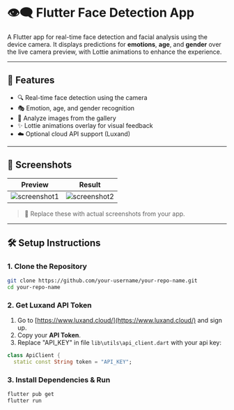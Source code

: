 # 👁️‍🗨️ Flutter Face Detection App

A Flutter app for real-time face detection and facial analysis using the device camera. It displays predictions for **emotions**, **age**, and **gender** over the live camera preview, with Lottie animations to enhance the experience.

---

## 🚀 Features

- 🔍 Real-time face detection using the camera
- 🎭 Emotion, age, and gender recognition
- 📁 Analyze images from the gallery
- ✨ Lottie animations overlay for visual feedback
- ☁️ Optional cloud API support (Luxand)

---

## 📸 Screenshots

| Preview | Result |
|--------|--------|
| ![screenshot1](screenshots/screenshot1.png) | ![screenshot2](screenshots/screenshot2.png) |

> 📝 Replace these with actual screenshots from your app.

---

## 🛠️ Setup Instructions

### 1. Clone the Repository

```bash
git clone https://github.com/your-username/your-repo-name.git
cd your-repo-name
```

### 2. Get Luxand API Token

1. Go to [https://www.luxand.cloud/](https://www.luxand.cloud/) and sign up.
2. Copy your **API Token**.
3. Replace "API_KEY" in file `lib\utils\api_client.dart` with your api key:

```dart
class ApiClient {
  static const String token = "API_KEY";
```

### 3. Install Dependencies & Run

```bash
flutter pub get
flutter run
```



